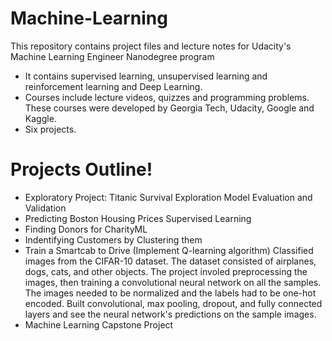 # Machine-Learning

This repository contains project files and lecture notes for Udacity's Machine Learning Engineer Nanodegree program 

  - It contains supervised learning, unsupervised learning and reinforcement learning and Deep Learning.
  - Courses include lecture videos, quizzes and programming problems. These courses were developed by Georgia Tech, Udacity, Google and Kaggle.
  -   Six projects.

# Projects Outline!

  - Exploratory Project: Titanic Survival Exploration Model Evaluation and Validation
  - Predicting Boston Housing Prices Supervised Learning
  - Finding Donors for CharityML
  - Indentifying Customers by Clustering them
  - Train a Smartcab to Drive (Implement Q-learning algorithm)
  Classified images from the CIFAR-10 dataset. The dataset consisted of airplanes, dogs, cats, and other objects. The project involed preprocessing the images, then training a convolutional neural network on all the samples. The images needed to be normalized and the labels had to be one-hot encoded. Built convolutional, max pooling, dropout, and fully connected layers and see the neural network's predictions on the sample images.
  - Machine Learning Capstone Project
   
  

